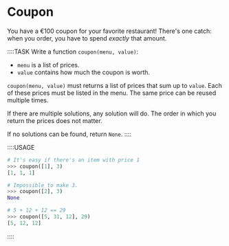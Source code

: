 # Coupon

You have a &euro;100 coupon for your favorite restaurant!
There's one catch: when you order, you have to spend *exactly* that amount.

::::TASK
Write a function `coupon(menu, value)`:

* `menu` is a list of prices.
* `value` contains how much the coupon is worth.

`coupon(menu, value)` must returns a list of prices that sum up to `value`.
Each of these prices must be listed in the menu.
The same price can be reused multiple times.

If there are multiple solutions, any solution will do.
The order in which you return the prices does not matter.

If no solutions can be found, return `None`.
::::

::::USAGE

```python
# It's easy if there's an item with price 1
>>> coupon([1], 3)
[1, 1, 1]

# Impossible to make 3.
>>> coupon([2], 3)
None

# 5 + 12 + 12 == 29
>>> coupon([5, 31, 12], 29)
[5, 12, 12]
```

::::
